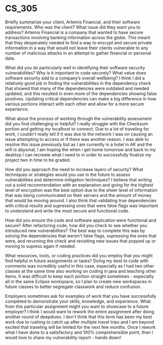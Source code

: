 # CS_305

Briefly summarize your client, Artemis Financial, and their software requirements. Who was the client? What issue did they want you to address?
Artemis Financial is a company that wanted to have secure transactions involving banking information across the globe. This meant that they desperately needed to find a way to encrypt and secure private information in a way that would not leave their clients vulnerable to any number of malicious attacks in an attempt to gather financial or personal data.

What did you do particularly well in identifying their software security vulnerabilities? Why is it important to code securely? What value does software security add to a company’s overall wellbeing?
I think I did  a relatively good job in finding the vulnerabilities in the dependency check that showed that many of the dependencies were outdated and needed updated, and this resulted in even more of the dependencies showing false positives. Updating critical dependencies can make a big difference in how various portions interact with each other and allow for a more secure experience. 

What about the process of working through the vulnerability assessment did you find challenging or helpful?
I really struggle with the Checksum portion and getting my localhost to connect. Due to a lot of traveling for work, I couldn't really tell if it was due to the network I was on causing an issue attempting to access or if there was another reason. I was able to resolve this issue previously but as I am currently in a hotel in AK and the wifi is abysmal, I am hoping the when i get home tomorrow and back to my desktop I can recreate what I need to in order to successfully finalize my project two in time to be graded.

How did you approach the need to increase layers of security? What techniques or strategies would you use in the future to assess vulnerabilities and determine mitigation techniques?
I believe that writing out a solid recommendation with an explanation and going for the highest level of encryption was the best option due to the sheer level of information that was being communicated on their servers and the amount of money that would be moving around. I also think that validating true dependencies with critical results and supressing ones that were false flags was important to understand and write the most secure and functional code. 

How did you ensure the code and software application were functional and secure? After refactoring code, how did you check to see whether you introduced new vulnerabilities?
The best way to complete this was by solving the dependencies that weren't false flags, supressing the ones that were, and rerunning the check and revisiting new issues that popped up or moving to supress again if needed. 

What resources, tools, or coding practices did you employ that you might find helpful in future assignments or tasks?
Doing my best to code with comments was incredibly useful in this case, especially as I had two other classes at the same time also working on coding in java and teaching other items. It was difficult to keep each portion straight sometimes - especially all in the same Eclipse workspace, so I plan to create new workspaces in future classes to better segregate classwork and reduce confusion. 

Employers sometimes ask for examples of work that you have successfully completed to demonstrate your skills, knowledge, and experience. What from this particular assignment might you want to showcase to a future employer?
I think I would want to rework the entire assignment after doing another round of deepdives. I don't think that this term has been my best work due to rushing to catch up after multiple travel trips and I am beyond excited that traveling will be limited for the next few months. Once I rework what I have done to a satisfactory and 100% comprehensible point, then I would love to share my vulnerability report - hands down!

